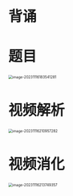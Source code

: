 # 背诵





# 题目

<img src="https://cvp.oss-cn-shanghai.aliyuncs.com/picgo/202311161835349.png" alt="image-20231116183541281" style="zoom:50%;" />



# 视频解析

<img src="https://cvp.oss-cn-shanghai.aliyuncs.com/picgo/202311162109575.png" alt="image-20231116210957282" style="zoom:50%;" />



# 视频消化

<img src="https://cvp.oss-cn-shanghai.aliyuncs.com/picgo/202311162137613.png" alt="image-20231116213749357" style="zoom:50%;" />



